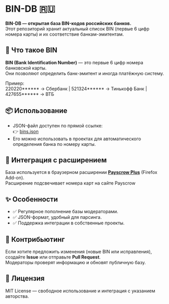 # BIN-DB 🇷🇺

**BIN-DB — открытая база BIN-кодов российских банков.**  
Этот репозиторий хранит актуальный список BIN (первые 6 цифр номера карты) и их соответствие банкам-эмитентам.  

## 🔎 Что такое BIN
**BIN (Bank Identification Number)** — это первые 6 цифр номера банковской карты.  
Они позволяют определить банк-эмитент и иногда платёжную систему.  

Пример:  
220220****** → Сбербанк | 521324****** → Тинькофф Банк | 427655****** → ВТБ


## 📦 Использование
- JSON-файл доступен по прямой ссылке:  
  👉 [bins.json](https://cerealchilller.github.io/BIN-DB/bins.json)  
- Его можно использовать в проектах для автоматического определения банка по номеру карты.  

## 🧩 Интеграция с расширением
База используется в браузерном расширении [**Payscrow Plus**](https://addons.mozilla.org/firefox/addon/payscrow-plus/) (Firefox Add-on).  
Расширение подсвечивает номера карт на сайте Payscrow
## ✨ Особенности
- ✅ Регулярное пополнение базы модераторами.  
- ✅ JSON-формат, удобный для парсинга.  
- ✅ Поддержка интеграции в собственные проекты.  

## 🤝 Контрибьютинг
Если хотите предложить изменения (новые BIN или исправления), создайте **Issue** или отправьте **Pull Request**.  
Модераторы проверят информацию и обновят публичную базу.  

## 📜 Лицензия
MIT License — свободное использование и интеграция с указанием авторства.  

